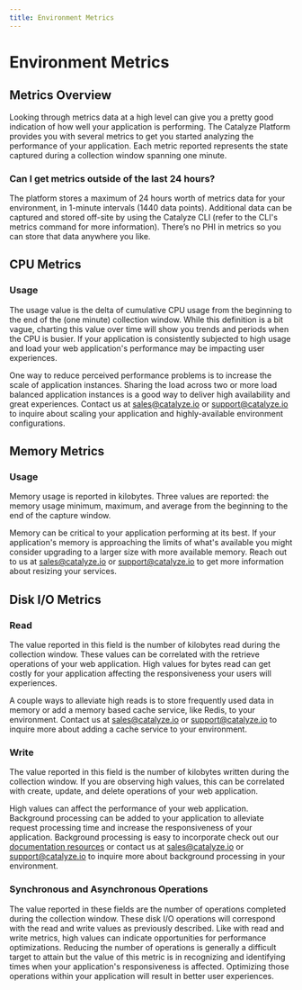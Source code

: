 ```yaml
---
title: Environment Metrics
---
```


Environment Metrics
===================

## Metrics Overview
Looking through metrics data at a high level can give you a pretty good indication of how well your application is performing. The Catalyze Platform provides you with several metrics to get you started analyzing the performance of your application. Each metric reported represents the state captured during a collection window spanning one minute. 

### Can I get metrics outside of the last 24 hours?
The platform stores a maximum of 24 hours worth of metrics data for your environment, in 1-minute intervals (1440 data points). Additional data can be captured and stored off-site by using the Catalyze CLI (refer to the CLI's metrics command for more information). There’s no PHI in metrics so you can store that data anywhere you like. 

## CPU Metrics
### Usage
The usage value is the delta of cumulative CPU usage from the beginning to the end of the (one minute) collection window. While this definition is a bit vague, charting this value over time will show you trends and periods when the CPU is busier. If your application is consistently subjected to high usage and load your web application's performance may be impacting user experiences. 

One way to reduce perceived performance problems is to increase the scale of application instances. Sharing the load across two or more load balanced application instances is a good way to deliver high availability and great experiences. Contact us at [sales@catalyze.io](mailto:sales@catalyze.io) or [support@catalyze.io](mailto:support@catalyze.io) to inquire about scaling your application and highly-available environment configurations. 

## Memory Metrics
### Usage
Memory usage is reported in kilobytes. Three values are reported: the memory usage minimum, maximum, and average from the beginning to the end of the capture window. 

Memory can be critical to your application performing at its best. If your application's memory is approaching the limits of what's available you might consider upgrading to a larger size with more available memory. Reach out to us at [sales@catalyze.io](mailto:sales@catalyze.io) or [support@catalyze.io](mailto:support@catalyze.io) to get more information about resizing your services. 

## Disk I/O Metrics
### Read
The value reported in this field is the number of kilobytes read during the collection window. These values can be correlated with the retrieve operations of your web application. High values for bytes read can get costly for your application affecting the responsiveness your users will experiences. 

A couple ways to alleviate high reads is to store frequently used data in memory or add a memory based cache service, like Redis, to your environment. Contact us at [sales@catalyze.io](mailto:sales@catalyze.io) or [support@catalyze.io](mailto:support@catalyze.io) to inquire more about adding a cache service to your environment. 

### Write
The value reported in this field is the number of kilobytes written during the collection window. If you are observing high values, this can be correlated with create, update, and delete operations of your web application. 

High values can affect the performance of your web application. Background processing can be added to your application to alleviate request processing time and increase the responsiveness of your application. Background processing is easy to incorporate check out our [documentation resources](https://resources.catalyze.io/paas/paas-faq/background-processing/) or contact us at [sales@catalyze.io](mailto:sales@catalyze.io) or [support@catalyze.io](mailto:support@catalyze.io) to inquire more about background processing in your environment. 

### Synchronous and Asynchronous Operations 
The value reported in these fields are the number of operations completed during the collection window. These disk I/O operations will correspond with the read and write values as previously described. Like with read and write metrics, high values can indicate opportunities for performance optimizations. Reducing the number of operations is generally a difficult target to attain but the value of this metric is in recognizing and identifying times when your application's responsiveness is affected. Optimizing those operations within your application will result in better user experiences. 
